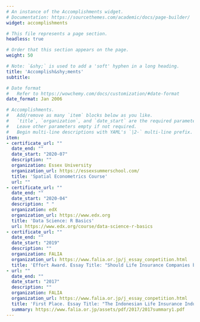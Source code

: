 ```yaml
---
# An instance of the Accomplishments widget.
# Documentation: https://sourcethemes.com/academic/docs/page-builder/
widget: accomplishments

# This file represents a page section.
headless: true

# Order that this section appears on the page.
weight: 50

# Note: `&shy;` is used to add a 'soft' hyphen in a long heading.
title: 'Accomplish&shy;ments'
subtitle:

# Date format
#   Refer to https://wowchemy.com/docs/customization/#date-format
date_format: Jan 2006

# Accomplishments.
#   Add/remove as many `item` blocks below as you like.
#   `title`, `organization`, and `date_start` are the required parameters.
#   Leave other parameters empty if not required.
#   Begin multi-line descriptions with YAML's `|2-` multi-line prefix.
item:
- certificate_url: ""
  date_end: ""
  date_start: "2020-07"
  description: ""
  organization: Essex University
  organization_url: https://essexsummerschool.com/
  title: 'Spatial Econometrics Course'
  url: ""
- certificate_url: ""
  date_end: ""
  date_start: "2020-04"
  description: " "
  organization: edX
  organization_url: https://www.edx.org
  title: 'Data Science: R Basics'
  url: https://www.edx.org/course/data-science-r-basics
- certificate_url: ""
  date_end: ""
  date_start: "2019"
  description: ""
  organization: FALIA 
  organization_url: https://www.falia.or.jp/j_essay_conpetition.html
  title: 'Effort Award. Essay Title: "Should Life Insurance Companies be More Social? An Analysis of the Impact of Social Media Usage on the Performance of Indonesian Life Insurance Companies"'
- url: ""
  date_end: ""
  date_start: "2017"
  description: ""
  organization: FALIA 
  organization_url: https://www.falia.or.jp/j_essay_conpetition.html
  title: 'First Place. Essay Title: "The Indonesian Life Insurance Industry: Untapped Potential in the Sharia Based Life Insurance Market"'
  summary: https://www.falia.or.jp/assets/pdf/2017/2017summary1.pdf
---
```


